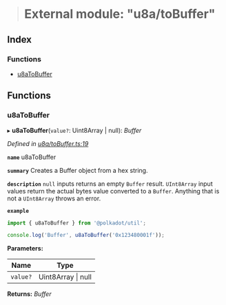 > # External module: "u8a/toBuffer"

## Index

### Functions

* [u8aToBuffer](_u8a_tobuffer_.md#u8atobuffer)

## Functions

###  u8aToBuffer

▸ **u8aToBuffer**(`value?`: Uint8Array | null): *Buffer*

*Defined in [u8a/toBuffer.ts:19](https://github.com/polkadot-js/common/blob/22e76c1/packages/util/src/u8a/toBuffer.ts#L19)*

**`name`** u8aToBuffer

**`summary`** Creates a Buffer object from a hex string.

**`description`** 
`null` inputs returns an empty `Buffer` result. `UInt8Array` input values return the actual bytes value converted to a `Buffer`. Anything that is not a `UInt8Array` throws an error.

**`example`** 
<BR>

```javascript
import { u8aToBuffer } from '@polkadot/util';

console.log('Buffer', u8aToBuffer('0x123480001f'));
```

**Parameters:**

Name | Type |
------ | ------ |
`value?` | Uint8Array \| null |

**Returns:** *Buffer*
